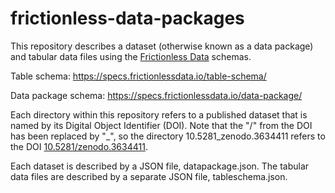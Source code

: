 # frictionless-data-packages

This repository describes a dataset (otherwise known as a data package) and tabular data files using the [Frictionless Data](https://frictionlessdata.io/) schemas. 

Table schema: https://specs.frictionlessdata.io/table-schema/


Data package schema: https://specs.frictionlessdata.io/data-package/

Each directory within this repository refers to a published dataset that is named by its Digital Object Identifier (DOI). Note that the "/" from the DOI has been replaced by "_", so the directory 10.5281_zenodo.3634411 refers to the DOI [10.5281/zenodo.3634411](https:doi.org/10.5281/zenodo.3634411).

Each dataset is described by a JSON file, datapackage.json. The tabular data files are described by a separate JSON file, tableschema.json.
